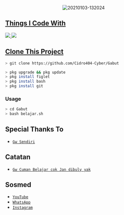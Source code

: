 <p align="center">
<img src=https://i.ibb.co/Jz5KXWR/2cccc881f22097a75f4d4ff4c806900a.jpg" alt="20210103-132024" border="0">
</p>
<p align="center">
<a href="https://github.com/Cidro404-Cyber">
</p>

  
## Things I Code With
<p>
    <img
        src="https://img.shields.io/badge/node.js%20-%2343853D.svg?&style=for-the-badge&logo=node.js&logoColor=white" />
    <img
        src="https://img.shields.io/badge/javascript%20-%23323330.svg?&style=for-the-badge&logo=javascript&logoColor=%23F7DF1E" />



## Clone This Project

```bash
> git clone https://github.com/Cidro404-Cyber/Gabut
```

```bash
> pkg upgrade && pkg update
> pkg install figlet
> pkg install bash
> pkg install git
```

### Usage
```bash
> cd Gabut
> bash belajar.sh
```


## Special Thanks To
* [`Gw Sendiri`](https://github.com/Cidro404-Cyber)


## Catatan
* [`Gw Cuman Belajar cok Jan dibuly yak`](https://github.com/Cidro404-Cyber)


## Sosmed
* [`YouTube`](https://www.youtube.com/channel/UCN3q4DJVeJ0OqidMJ1WBi4A)
* [`WhatsApp`](https://wa.me/6281333782061)
* [`Instagram`](https://instagram.com/https://instagram.com/hafidzabdillh_)
